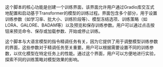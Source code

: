 这个脚本的核心功能是创建一个训练界面，该界面允许用户通过Gradio库交互式地配置和启动基于Transformer的模型的训练过程。界面包含多个部分，用于设置训练参数（如学习率、批大小、训练阶段等）、模型冻结选项、训练策略（如LORA、GALORE、BADAM等）以及预览和保存训练参数。用户可以通过点击按钮来预览命令、保存或加载参数、开始或停止训练。

这个脚本与大语言模型的指令精调任务有关，因为它提供了用于调整模型训练参数的界面，这些参数对于精调任务至关重要。用户可以根据需要设置不同的训练参数，以优化模型在特定任务上的性能。通过这个界面，用户可以方便地进行实验，探索不同的训练策略对模型效果的影响。
